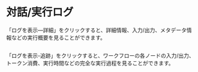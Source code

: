 # 対話/実行ログ

「ログを表示—詳細」をクリックすると、詳細情報、入力/出力、メタデータ情報などの実行概要を見ることができます。

<figure><img src="https://assets-docs.dify.ai/img/jp/debug-and-preview/5893c9f0312d5a2b6a688da434b9fdd0.webp" alt=""><figcaption></figcaption></figure>

「ログを表示-追跡」をクリックすると、ワークフローの各ノードの入力/出力、トークン消費、実行時間などの完全な実行過程を見ることができます。

<figure><img src="https://assets-docs.dify.ai/img/jp/debug-and-preview/dbec0fedc97015dfd7c44899ad3ef2ea.webp" alt=""><figcaption></figcaption></figure>